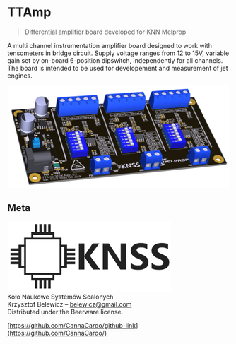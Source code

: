 # TTAmp
> Differential amplifier board developed for KNN Melprop


A multi channel instrumentation amplifier board designed to work with tensometers in bridge circuit. Supply voltage ranges from 12 to 15V, variable gain set by on-board 6-position dipswitch, independently for all channels.
The board is intended to be used for developement and measurement of jet engines.

![](TTAmp_3T0K_render.png)

## Meta

![](logo.png)  
Koło Naukowe Systemów Scalonych  
Krzysztof Belewicz – belewicz@gmail.com  
Distributed under the Beerware license.  
  
[https://github.com/CannaCardo/github-link](https://github.com/CannaCardo/)

